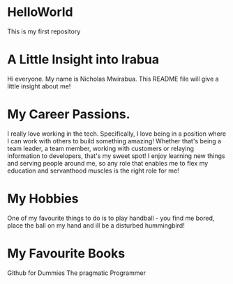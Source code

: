 # HelloWorld
This is my first repository

# A Little Insight into Irabua
Hi everyone. My name is Nicholas Mwirabua. This README file will give a little insight about me!

# My Career Passions.
I really love working in the tech. Specifically, I love being in a position where I can work with others to build something amazing! Whether that's being a team leader, a team member, working with customers or relaying information to developers, that's my sweet spot! I enjoy learning new things and serving people around me, so any role that enables me to flex my education and servanthood muscles is the right role for me!
# My Hobbies
One of my favourite things to do is to play handball - you find me bored, place the ball on my hand and ill be a disturbed hummingbird!
# My Favourite Books
Github for Dummies
The pragmatic Programmer
